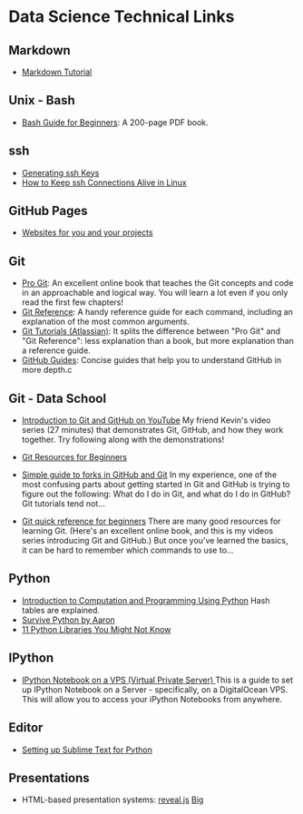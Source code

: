 # Data Science Technical Links 

## Markdown
* [Markdown Tutorial](http://markdowntutorial.com/)

## Unix - Bash 
* [Bash Guide for Beginners](http://writers.fultus.com/garrels/ebooks/Machtelt_Garrels_Bash_Guide_for_Beginners_2nd_Ed.pdf): A 200-page PDF book.

## ssh
* [Generating ssh Keys](https://help.github.com/articles/generating-ssh-keys/)
* [How to Keep ssh Connections Alive in Linux](http://www.maketecheasier.com/keep-ssh-connections-alive-in-linux/)

## GitHub Pages
* [Websites for you and your projects](https://pages.github.com/)

## Git
* [Pro Git](http://git-scm.com/book): An excellent online book that teaches the Git concepts and code in an approachable and logical way. You will learn a lot even if you only read the first few chapters!
* [Git Reference](http://gitref.org/): A handy reference guide for each command, including an explanation of the most common arguments.
* [Git Tutorials (Atlassian)](https://www.atlassian.com/git/tutorial): It splits the difference between "Pro Git" and "Git Reference": less explanation than a book, but more explanation than a reference guide.
* [GitHub Guides](https://guides.github.com/): Concise guides that help you to understand GitHub in more depth.c

## Git - Data School
* [Introduction to Git and GitHub on YouTube](https://www.youtube.com/playlist?list=PL5-da3qGB5IBLMp7LtN8Nc3Efd4hJq0kD) My friend Kevin's video series (27 minutes) that demonstrates Git, GitHub, and how they work together. Try following along with the demonstrations!

* [Git Resources for Beginners](http://www.dataschool.io/tag/git/)

* [Simple guide to forks in GitHub and Git](http://www.dataschool.io/simple-guide-to-forks-in-github-and-git/)
In my experience, one of the most confusing parts about getting started in Git and GitHub is trying to figure out the following: What do I do in Git, and what do I do in GitHub? Git tutorials tend not...

* [Git quick reference for beginners](http://www.dataschool.io/git-quick-reference-for-beginners/)
There are many good resources for learning Git. (Here's an excellent online book, and this is my videos series introducing Git and GitHub.) But once you've learned the basics, it can be hard to remember which commands to use to...

## Python

* [Introduction to Computation and Programming Using Python](http://planspace.org/20150111-a_great_python_book_explains_hash_tables/) Hash tables are explained.
* [Survive Python by Aaron](https://survive-python.herokuapp.com/user/Aaron/)
* [11 Python Libraries You Might Not Know](http://blog.yhathq.com/posts/11-python-libraries-you-might-not-know.html)

## IPython
* [IPython Notebook on a VPS (Virtual Private Server) ](http://calebmadrigal.com/ipython-notebook-vps/)This is a guide to set up IPython Notebook on a Server - specifically, on a DigitalOcean VPS. This will allow you to access your iPython Notebooks from anywhere.

## Editor

* [Setting up Sublime Text for Python](http://dbader.org/blog/setting-up-sublime-text-for-python-development)

## Presentations

* HTML-based presentation systems:
[reveal.js](http://lab.hakim.se/reveal-js/#/)
[Big](https://github.com/tmcw/big)


